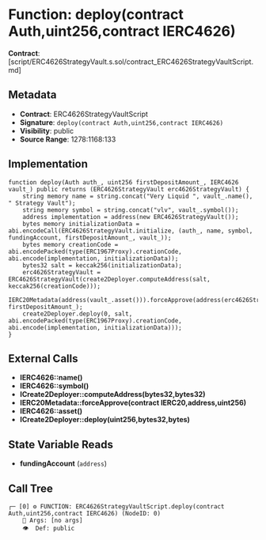 # Function: deploy(contract Auth,uint256,contract IERC4626)

**Contract**: [script/ERC4626StrategyVault.s.sol/contract_ERC4626StrategyVaultScript.md]

## Metadata

- **Contract**: ERC4626StrategyVaultScript
- **Signature**: `deploy(contract Auth,uint256,contract IERC4626)`
- **Visibility**: public
- **Source Range**: 1278:1168:133

## Implementation

```solidity
function deploy(Auth auth_, uint256 firstDepositAmount_, IERC4626 vault_) public returns (ERC4626StrategyVault erc4626StrategyVault) {
    string memory name = string.concat("Very Liquid ", vault_.name(), " Strategy Vault");
    string memory symbol = string.concat("vlv", vault_.symbol());
    address implementation = address(new ERC4626StrategyVault());
    bytes memory initializationData = abi.encodeCall(ERC4626StrategyVault.initialize, (auth_, name, symbol, fundingAccount, firstDepositAmount_, vault_));
    bytes memory creationCode = abi.encodePacked(type(ERC1967Proxy).creationCode, abi.encode(implementation, initializationData));
    bytes32 salt = keccak256(initializationData);
    erc4626StrategyVault = ERC4626StrategyVault(create2Deployer.computeAddress(salt, keccak256(creationCode)));
    IERC20Metadata(address(vault_.asset())).forceApprove(address(erc4626StrategyVault), firstDepositAmount_);
    create2Deployer.deploy(0, salt, abi.encodePacked(type(ERC1967Proxy).creationCode, abi.encode(implementation, initializationData)));
}
```

## External Calls

- **IERC4626::name()**
- **IERC4626::symbol()**
- **ICreate2Deployer::computeAddress(bytes32,bytes32)**
- **IERC20Metadata::forceApprove(contract IERC20,address,uint256)**
- **IERC4626::asset()**
- **ICreate2Deployer::deploy(uint256,bytes32,bytes)**

## State Variable Reads

- **fundingAccount** (`address`)

## Call Tree

```
┌─ [0] ⚙️ FUNCTION: ERC4626StrategyVaultScript.deploy(contract Auth,uint256,contract IERC4626) (NodeID: 0)
    💬 Args: [no args]
    👁️  Def: public
```
